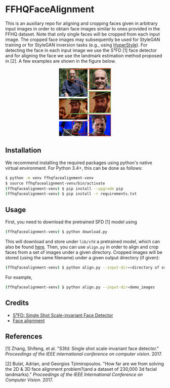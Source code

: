 # FFHQFaceAlignment

This is an auxiliary repo for aligning and cropping faces given in arbitrary input images in order to obtain face images similar to ones provided in the FFHQ dataset. Note that only single faces will be cropped from each input image. The cropped face images may subsequently be used for StyleGAN training or for StyleGAN inversion tasks (e.g., using [HyperStyle](https://github.com/yuval-alaluf/hyperstyle)). For detecting the face in each input image we use the S³FD [1] face detector and for aligning the face we use the landmark estimation method proposed in [2]. A few examples are shown in the figure below.

<p align="center">
<img src="examples.svg" style="width: 17vw"/>
</p>



## Installation

We recommend installing the required packages using python's native virtual environment. For Python 3.4+, this can be done as follows:

```bash
$ python -m venv ffhqfacealignment-venv
$ source ffhqfacealignment-venv/bin/activate
(ffhqfacealignment-venv) $ pip install --upgrade pip
(ffhqfacealignment-venv) $ pip install -r requirements.txt
```



## Usage

First, you need to download the pretrained SFD [1] model using

```bash
(ffhqfacealignment-venv) $ python download.py
```

This will download and store under `lib/sfd` a pretrained model, which can also be found [here](https://drive.google.com/file/d/1IWqJUTAZCelAZrUzfU38zK_ZM25fK32S/view?usp=sharing). Then, you can use `align.py` in order to align and crop faces from a set of images under a given directory. Cropped images will be stored (using the same filename) under a given output directory (if given):

```bash
(ffhqfacealignment-venv) $ python align.py --input-dir=<directory of original images> --output-dir=<directory of cropped images> --size=<cropped image resolution>
```

For example,

```bash
(ffhqfacealignment-venv) $ python align.py --input-dir=demo_images
```



## Credits

 - [S³FD: Single Shot Scale-invariant Face Detector](https://github.com/sfzhang15/SFD) 
 - [Face alignment](https://github.com/1adrianb/face-alignment)



## References 

[1] Zhang, Shifeng, et al. "S3fd: Single shot scale-invariant face detector." *Proceedings of the IEEE international conference on computer vision*. 2017.

[2] Bulat, Adrian, and Georgios  Tzimiropoulos. "How far are we from solving the 2D & 3D face  alignment problem?(and a dataset of 230,000 3d facial landmarks)." *Proceedings of the IEEE International Conference on Computer Vision*. 2017.


